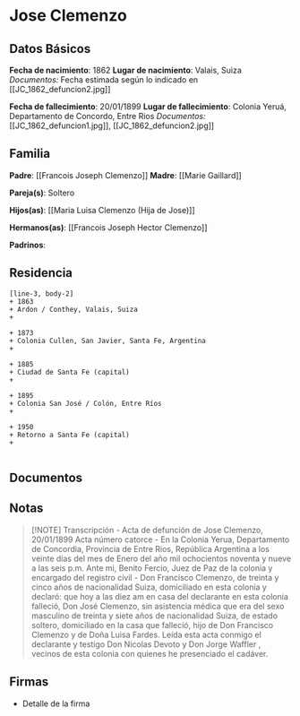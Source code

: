 # Jose Clemenzo

## Datos Básicos

**Fecha de nacimiento**: 1862
**Lugar de nacimiento**: Valais, Suiza
*Documentos:* Fecha estimada según lo indicado en [[JC_1862_defuncion2.jpg]]

**Fecha de fallecimiento**: 20/01/1899
**Lugar de fallecimiento**: Colonia Yeruá, Departamento de Concordo, Entre Rios
*Documentos:* [[JC_1862_defuncion1.jpg]], [[JC_1862_defuncion2.jpg]]

## Familia

**Padre**: [[Francois Joseph Clemenzo]]
**Madre**: [[Marie Gaillard]]

**Pareja(s)**: Soltero

**Hijos(as)**: [[Maria Luisa Clemenzo (Hija de Jose)]]

**Hermanos(as)**: [[Francois Joseph Hector Clemenzo]]

**Padrinos**:

## Residencia

```timeline
[line-3, body-2]
+ 1863
+ Ardon / Conthey, Valais, Suiza
+ 

+ 1873 
+ Colonia Cullen, San Javier, Santa Fe, Argentina
+
  
+ 1885
+ Ciudad de Santa Fe (capital)
+ 
  
+ 1895
+ Colonia San José / Colón, Entre Ríos
+ 
  
+ 1950
+ Retorno a Santa Fe (capital)
+
    
```

## Documentos


## Notas

> [!NOTE] Transcripción - Acta de defunción de Jose Clemenzo, 20/01/1899
> Acta número catorce - En la Colonia Yerua, Departamento de Concordia, Provincia de Entre Rios, República Argentina a los veinte días del mes de Enero del año mil ochocientos noventa y nueve a las seis p.m. Ante mi, Benito Fercio, Juez de Paz de la colonia y encargado del registro civil - Don Francisco Clemenzo, de treinta y cinco años de nacionalidad Suiza, domiciliado en esta colonia y declaró: que hoy a las diez am en casa del declarante en esta colonia falleció, Don José Clemenzo, sin asistencia médica que era del sexo masculino de treinta y siete años de nacionalidad Suiza, de estado soltero, domiciliado en la casa que falleció,  hijo de Don Francisco Clemenzo y de Doña Luisa Fardes. Leída esta acta conmigo el declarante y testigo Don Nicolas Devoto y Don Jorge Waffler , vecinos de esta colonia con quienes he presenciado el cadáver.

## Firmas
- Detalle de la firma